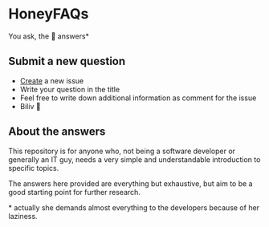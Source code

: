 HoneyFAQs
=========
You ask, the 🐝  answers*

Submit a new question
---------------------
- [Create](https://github.com/honeypotio/honeyfaqs/issues/new) a new issue
- Write your question in the title
- Feel free to write down additional information as comment for the issue
- Biliv 🐝

About the answers
-----------------
This repository is for anyone who, not being a software developer or generally an IT guy, needs a very simple and understandable introduction to specific topics.

The answers here provided are everything but exhaustive, but aim to be a good starting point for further research.


\* actually she demands almost everything to the developers because of her laziness.
